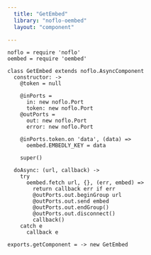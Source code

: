 ```yaml
---
  title: "GetEmbed"
  library: "noflo-oembed"
  layout: "component"

---
```


    noflo = require 'noflo'
    oembed = require 'oembed'
    
    class GetEmbed extends noflo.AsyncComponent
      constructor: ->
        @token = null
    
        @inPorts =
          in: new noflo.Port
          token: new noflo.Port
        @outPorts =
          out: new noflo.Port
          error: new noflo.Port
    
        @inPorts.token.on 'data', (data) =>
          oembed.EMBEDLY_KEY = data
    
        super()
    
      doAsync: (url, callback) ->
        try
          oembed.fetch url, {}, (err, embed) =>
            return callback err if err
            @outPorts.out.beginGroup url
            @outPorts.out.send embed
            @outPorts.out.endGroup()
            @outPorts.out.disconnect()
            callback()
        catch e
          callback e
    
    exports.getComponent = -> new GetEmbed
    
